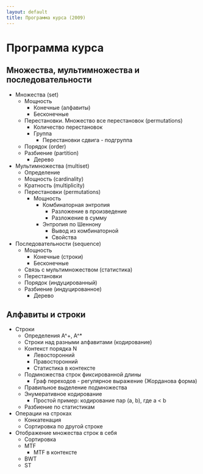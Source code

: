 ```yaml
---
layout: default
title: Программа курса (2009)
---
```


# Программа курса

## Множества, мультимножества и последовательности

* Множества (set)
  * Мощность
    * Конечные (алфавиты)
    * Бесконечные
  * Перестановки. Множество все перестановок (permutations)
    * Количество перестановок
    * Группа
      * Перестановки сдвига - подгруппа
  * Порядок (order)
  * Разбиение (partition)
    * Дерево
* Мультимножества (multiset)
  * Определение
  * Мощность (cardinality)
  * Кратность (multiplicity)
  * Перестановки (permutations)
    * Мощность
      * Комбинаторная энтропия
        * Разложение в произведение
        * Разложение в сумму
      * Энтропия по Шеннону
        * Вывод из комбинаторной
        * Свойства
* Последовательности (sequence)
  * Мощность
    * Конечные (строки)
    * Бесконечные
  * Связь с мультимножеством (статистика)
  * Перестановки
  * Порядок (индуцированный)
  * Разбиение (индуцированное)
    * Дерево


## Алфавиты и строки

* Строки
  * Определения A^+, A^*
  * Строки над разными алфавитами (кодирование)
  * Контекст порядка N
    * Левосторонний
    * Правосторонний
    * Статистика в контексте
  * Подмножества строк фиксированной длины
    * Граф переходов - регулярное выражение (Жорданова форма)
  * Правильное выделение подмножества
  * Энумеративное кодирование
    * Простой пример: кодирование пар (a, b), где a < b
  * Разбиение по статистикам
* Операции на строках
  * Конкатенация
  * Сортировка по другой строке
* Отображение множества строк в себя
  * Сортировка
  * MTF
    * MTF в контексте
  * BWT
  * ST
